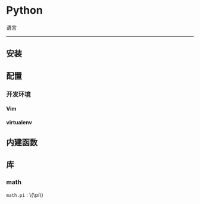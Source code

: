 # Python

语言

---

## 安装

## 配置

### 开发环境

#### Vim

#### virtualenv

## 内建函数

## 库

### math

`math.pi`
: \\(\pi\\)

